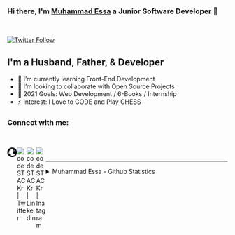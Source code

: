 ### Hi there, I'm [Muhammad Essa][website] a Junior Software Developer 👋

<br />

[![Twitter Follow](https://img.shields.io/twitter/follow/iMuhammadessa?color=1DA1F2&logo=twitter&style=for-the-badge)](https://twitter.com/intent/follow?original_referer=https%3A%2F%2Fgithub.com%2FcodeSTACKr&screen_name=imuhammadessa)

## I'm a Husband, Father, & Developer

- 🌱 I’m currently learning Front-End Development
- 👯 I’m looking to collaborate with Open Source Projects
- 🥅 2021 Goals: Web Development / 6-Books / Internship
- ⚡ Interest: I Love to CODE and Play CHESS

### Connect with me:

<br />

[<img align="left" alt="codeSTACKr.com" width="22px" src="https://raw.githubusercontent.com/iconic/open-iconic/master/svg/globe.svg" />][website]
[<img align="left" alt="codeSTACKr | Twitter" width="22px" src="https://cdn.jsdelivr.net/npm/simple-icons@v3/icons/twitter.svg" />][twitter]
[<img align="left" alt="codeSTACKr | LinkedIn" width="22px" src="https://cdn.jsdelivr.net/npm/simple-icons@v3/icons/linkedin.svg" />][linkedin]
[<img align="left" alt="codeSTACKr | Instagram" width="22px" src="https://cdn.jsdelivr.net/npm/simple-icons@v3/icons/instagram.svg" />][instagram]

<br />

---

<details>
  <summary>Muhammad Essa - Github Statistics</summary>

  <img align="left" alt="iMuhammadessa GitHub Stats" src="https://github-readme-stats-codestackr.vercel.app/api?username=iMuhammadessa&show_icons=true&hide_border=true" />

</details>

[website]: https://www.muhammadessa.ml/
[twitter]: https://twitter.com/iMuhammadessa
[instagram]: https://www.insatagram.com/imuhammadessa/
[linkedin]: https://www.linkedin.com/in/imuhammadessa/

